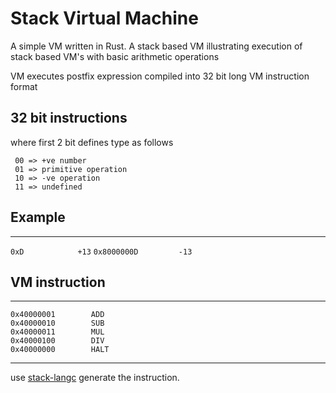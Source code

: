 # Stack Virtual Machine

A simple VM written in Rust. A stack based VM illustrating execution of stack based VM's with basic arithmetic operations

VM executes postfix expression compiled into 32 bit long VM instruction format

## 32 bit instructions
where first 2 bit defines type as follows
```
 00 => +ve number
 01 => primitive operation
 10 => -ve operation
 11 => undefined
```

## Example
------------------------------------------------------------
`0xD			+13`
`0x8000000D       	-13`

## VM instruction
-----------------------------------------------------------
 `0x40000001		ADD`           
 `0x40000010		SUB`           
 `0x40000011	   	MUL`           
 `0x40000100	   	DIV`           
 `0x40000000		HALT`


-------------------------------------------------------------
use [stack-langc](https://github.com/NishanthSpShetty/stack-langc) generate the instruction. 

